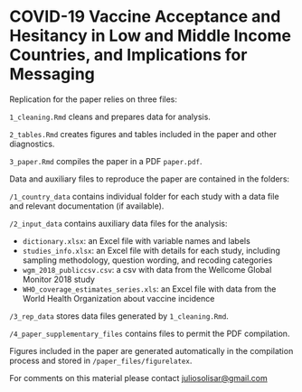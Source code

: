 # COVID-19 Vaccine Acceptance and Hesitancy in Low and Middle Income Countries, and Implications for Messaging

Replication for the paper relies on three files:

`1_cleaning.Rmd` cleans and prepares data for analysis.

`2_tables.Rmd` creates figures and tables included in the paper and other diagnostics.

`3_paper.Rmd` compiles the paper in a PDF `paper.pdf`.

Data and auxiliary files to reproduce the paper are contained in the folders:

`/1_country_data` contains individual folder for each study with a data file and relevant documentation (if available).

`/2_input_data` contains auxiliary data files for the analysis:

- `dictionary.xlsx`: an Excel file with variable names and labels
- `studies_info.xlsx`: an Excel file with details for each study, including sampling methodology, question wording, and recoding categories
- `wgm_2018_publiccsv.csv`: a csv with data from the Wellcome Global Monitor 2018 study
- `WHO_coverage_estimates_series.xls`: an Excel file with data from the World Health Organization about vaccine incidence

`/3_rep_data` stores data files generated by `1_cleaning.Rmd`.

`/4_paper_supplementary_files` contains files to permit the PDF compilation.

Figures included in the paper are generated automatically in the compilation process and stored in `/paper_files/figurelatex`.

For comments on this material please contact juliosolisar@gmail.com

